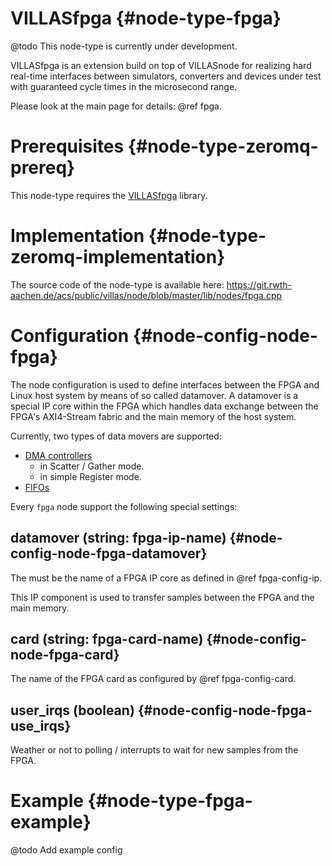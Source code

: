 # VILLASfpga {#node-type-fpga}

@todo This node-type is currently under development.

VILLASfpga is an extension build on top of VILLASnode for realizing hard real-time interfaces between simulators, converters and devices under test with guaranteed cycle times in the microsecond range.

Please look at the main page for details: @ref fpga.

# Prerequisites {#node-type-zeromq-prereq}

This node-type requires the [VILLASfpga](https://git.rwth-aachen.de/acs/public/villas/fpga/fpga) library.

# Implementation {#node-type-zeromq-implementation}

The source code of the node-type is available here:
https://git.rwth-aachen.de/acs/public/villas/node/blob/master/lib/nodes/fpga.cpp

# Configuration {#node-config-node-fpga}

The node configuration is used to define interfaces between the FPGA and Linux host system by means of so called datamover.
A datamover is a special IP core within the FPGA which handles data exchange between the FPGA's AXI4-Stream fabric and the main memory of the host system.

Currently, two types of data movers are supported:

 - [DMA controllers](https://www.xilinx.com/products/intellectual-property/axi_dma.html)
   - in Scatter / Gather mode.
   - in simple Register mode.
 - [FIFOs](https://www.xilinx.com/products/intellectual-property/axi_fifo.html)

Every `fpga` node support the following special settings:

## datamover (string: fpga-ip-name) {#node-config-node-fpga-datamover}

The must be the name of a FPGA IP core as defined in @ref fpga-config-ip.

This IP component is used to transfer samples between the FPGA and the main memory.

## card (string: fpga-card-name) {#node-config-node-fpga-card}

The name of the FPGA card as configured by @ref fpga-config-card.

## user_irqs (boolean) {#node-config-node-fpga-use_irqs}

Weather or not to polling / interrupts to wait for new samples from the FPGA.

# Example {#node-type-fpga-example}

@todo Add example config
